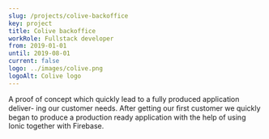 ```yaml
---
slug: /projects/colive-backoffice
key: project
title: Colive backoffice
workRole: Fullstack developer
from: 2019-01-01
until: 2019-08-01
current: false
logo: ../images/colive.png
logoAlt: Colive logo
---
```

A proof of concept which quickly lead to a fully produced application deliver-
ing our customer needs. After getting our ﬁrst customer we quickly began to
produce a production ready application with the help of using Ionic together
with Firebase.

